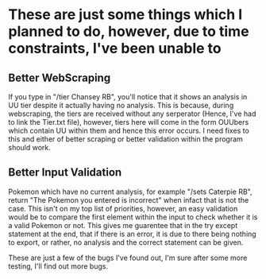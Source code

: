 # These are just some things which I planned to do, however, due to time constraints, I've been unable to

## Better WebScraping

If you type in "/tier Chansey RB", you'll notice that it shows an analysis in UU tier despite it actually having no analysis. This is because, during webscraping, the tiers
are received without any serperator (Hence, I've had to link the Tier.txt file), however, tiers here will come in the form OUUbers which contain UU within them and hence this 
error occurs. I need fixes to this and either of better scraping or better validation within the program should work.

## Better Input Validation

Pokemon which have no current analysis, for example "/sets Caterpie RB", return "The Pokemon you entered is incorrect" when infact that is not the case. 
This isn't on my top list of priorities, however, an easy validation would be to compare the first element within the input to check whether it is a valid Pokemon or not.
This gives me guarentee that in the try except statement at the end, that if there is an error, it is due to there being nothing to export, or rather, no analysis and the 
correct statement can be given.

These are just a few of the bugs I've found out, I'm sure after some more testing, I'll find out more bugs.
